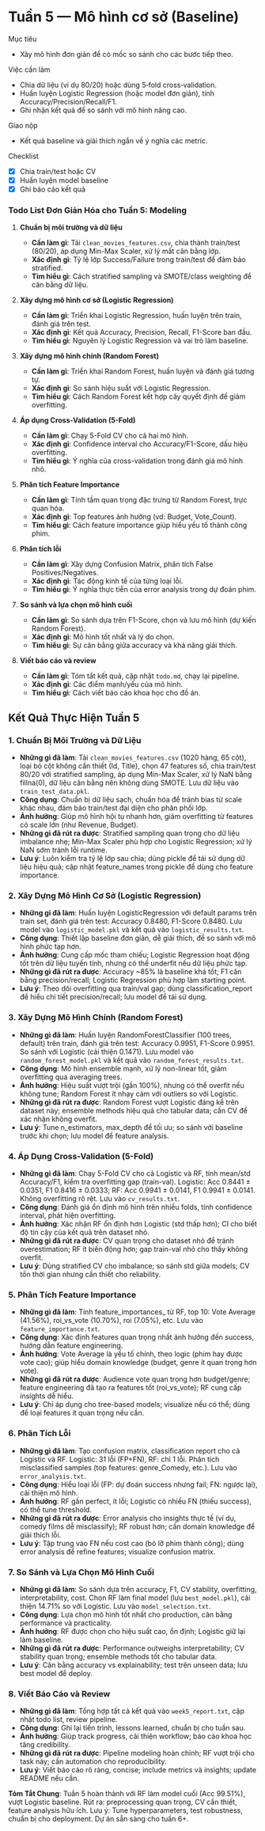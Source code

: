 # Tuần 5 — Mô hình cơ sở (Baseline)

Mục tiêu
- Xây mô hình đơn giản để có mốc so sánh cho các bước tiếp theo.

Việc cần làm
- Chia dữ liệu (ví dụ 80/20) hoặc dùng 5‑fold cross‑validation.
- Huấn luyện Logistic Regression (hoặc model đơn giản), tính Accuracy/Precision/Recall/F1.
- Ghi nhận kết quả để so sánh với mô hình nâng cao.

Giao nộp
- Kết quả baseline và giải thích ngắn về ý nghĩa các metric.

Checklist
- [x] Chia train/test hoặc CV
- [x] Huấn luyện model baseline
- [x] Ghi báo cáo kết quả

### Todo List Đơn Giản Hóa cho Tuần 5: Modeling

1. **Chuẩn bị môi trường và dữ liệu**  
   - **Cần làm gì**: Tải `clean_movies_features.csv`, chia thành train/test (80/20), áp dụng Min-Max Scaler, xử lý mất cân bằng lớp.  
   - **Xác định gì**: Tỷ lệ lớp Success/Failure trong train/test để đảm bảo stratified.  
   - **Tìm hiểu gì**: Cách stratified sampling và SMOTE/class weighting để cân bằng dữ liệu.

2. **Xây dựng mô hình cơ sở (Logistic Regression)**  
   - **Cần làm gì**: Triển khai Logistic Regression, huấn luyện trên train, đánh giá trên test.  
   - **Xác định gì**: Kết quả Accuracy, Precision, Recall, F1-Score ban đầu.  
   - **Tìm hiểu gì**: Nguyên lý Logistic Regression và vai trò làm baseline.

3. **Xây dựng mô hình chính (Random Forest)**  
   - **Cần làm gì**: Triển khai Random Forest, huấn luyện và đánh giá tương tự.  
   - **Xác định gì**: So sánh hiệu suất với Logistic Regression.  
   - **Tìm hiểu gì**: Cách Random Forest kết hợp cây quyết định để giảm overfitting.

4. **Áp dụng Cross-Validation (5-Fold)**  
   - **Cần làm gì**: Chạy 5-Fold CV cho cả hai mô hình.  
   - **Xác định gì**: Confidence interval cho Accuracy/F1-Score, dấu hiệu overfitting.  
   - **Tìm hiểu gì**: Ý nghĩa của cross-validation trong đánh giá mô hình nhỏ.

5. **Phân tích Feature Importance**  
   - **Cần làm gì**: Tính tầm quan trọng đặc trưng từ Random Forest, trực quan hóa.  
   - **Xác định gì**: Top features ảnh hưởng (vd: Budget, Vote_Count).  
   - **Tìm hiểu gì**: Cách feature importance giúp hiểu yếu tố thành công phim.

6. **Phân tích lỗi**  
   - **Cần làm gì**: Xây dựng Confusion Matrix, phân tích False Positives/Negatives.  
   - **Xác định gì**: Tác động kinh tế của từng loại lỗi.  
   - **Tìm hiểu gì**: Ý nghĩa thực tiễn của error analysis trong dự đoán phim.

7. **So sánh và lựa chọn mô hình cuối**  
   - **Cần làm gì**: So sánh dựa trên F1-Score, chọn và lưu mô hình (dự kiến Random Forest).  
   - **Xác định gì**: Mô hình tốt nhất và lý do chọn.  
   - **Tìm hiểu gì**: Sự cân bằng giữa accuracy và khả năng giải thích.

8. **Viết báo cáo và review**  
   - **Cần làm gì**: Tóm tắt kết quả, cập nhật `todo.md`, chạy lại pipeline.  
   - **Xác định gì**: Các điểm mạnh/yếu của mô hình.  
   - **Tìm hiểu gì**: Cách viết báo cáo khoa học cho đồ án.

## Kết Quả Thực Hiện Tuần 5

### 1. Chuẩn Bị Môi Trường và Dữ Liệu
- **Những gì đã làm**: Tải `clean_movies_features.csv` (1020 hàng, 65 cột), loại bỏ cột không cần thiết (Id, Title), chọn 47 features số, chia train/test 80/20 với stratified sampling, áp dụng Min-Max Scaler, xử lý NaN bằng fillna(0), dữ liệu cân bằng nên không dùng SMOTE. Lưu dữ liệu vào `train_test_data.pkl`.
- **Công dụng**: Chuẩn bị dữ liệu sạch, chuẩn hóa để tránh bias từ scale khác nhau, đảm bảo train/test đại diện cho phân phối lớp.
- **Ảnh hưởng**: Giúp mô hình hội tụ nhanh hơn, giảm overfitting từ features có scale lớn (như Revenue, Budget).
- **Những gì đã rút ra được**: Stratified sampling quan trọng cho dữ liệu imbalance nhẹ; Min-Max Scaler phù hợp cho Logistic Regression; xử lý NaN sớm tránh lỗi runtime.
- **Lưu ý**: Luôn kiểm tra tỷ lệ lớp sau chia; dùng pickle để tái sử dụng dữ liệu hiệu quả; cập nhật feature_names trong pickle để dùng cho feature importance.

### 2. Xây Dựng Mô Hình Cơ Sở (Logistic Regression)
- **Những gì đã làm**: Huấn luyện LogisticRegression với default params trên train set, đánh giá trên test: Accuracy 0.8480, F1-Score 0.8480. Lưu model vào `logistic_model.pkl` và kết quả vào `logistic_results.txt`.
- **Công dụng**: Thiết lập baseline đơn giản, dễ giải thích, để so sánh với mô hình phức tạp hơn.
- **Ảnh hưởng**: Cung cấp mốc tham chiếu; Logistic Regression hoạt động tốt trên dữ liệu tuyến tính, nhưng có thể underfit nếu dữ liệu phức tạp.
- **Những gì đã rút ra được**: Accuracy ~85% là baseline khá tốt; F1 cân bằng precision/recall; Logistic Regression phù hợp làm starting point.
- **Lưu ý**: Theo dõi overfitting qua train/val gap; dùng classification_report để hiểu chi tiết precision/recall; lưu model để tái sử dụng.

### 3. Xây Dựng Mô Hình Chính (Random Forest)
- **Những gì đã làm**: Huấn luyện RandomForestClassifier (100 trees, default) trên train, đánh giá trên test: Accuracy 0.9951, F1-Score 0.9951. So sánh với Logistic (cải thiện 0.1471). Lưu model vào `random_forest_model.pkl` và kết quả vào `random_forest_results.txt`.
- **Công dụng**: Mô hình ensemble mạnh, xử lý non-linear tốt, giảm overfitting qua averaging trees.
- **Ảnh hưởng**: Hiệu suất vượt trội (gần 100%), nhưng có thể overfit nếu không tune; Random Forest ít nhạy cảm với outliers so với Logistic.
- **Những gì đã rút ra được**: Random Forest vượt Logistic đáng kể trên dataset này; ensemble methods hiệu quả cho tabular data; cần CV để xác nhận không overfit.
- **Lưu ý**: Tune n_estimators, max_depth để tối ưu; so sánh với baseline trước khi chọn; lưu model để feature analysis.

### 4. Áp Dụng Cross-Validation (5-Fold)
- **Những gì đã làm**: Chạy 5-Fold CV cho cả Logistic và RF, tính mean/std Accuracy/F1, kiểm tra overfitting gap (train-val). Logistic: Acc 0.8441 ± 0.0351, F1 0.8416 ± 0.0333; RF: Acc 0.9941 ± 0.0141, F1 0.9941 ± 0.0141. Không overfitting rõ rệt. Lưu vào `cv_results.txt`.
- **Công dụng**: Đánh giá ổn định mô hình trên nhiều folds, tính confidence interval, phát hiện overfitting.
- **Ảnh hưởng**: Xác nhận RF ổn định hơn Logistic (std thấp hơn); CI cho biết độ tin cậy của kết quả trên dataset nhỏ.
- **Những gì đã rút ra được**: CV quan trọng cho dataset nhỏ để tránh overestimation; RF ít biến động hơn; gap train-val nhỏ cho thấy không overfit.
- **Lưu ý**: Dùng stratified CV cho imbalance; so sánh std giữa models; CV tốn thời gian nhưng cần thiết cho reliability.

### 5. Phân Tích Feature Importance
- **Những gì đã làm**: Tính feature_importances_ từ RF, top 10: Vote Average (41.56%), roi_vs_vote (10.70%), roi (7.05%), etc. Lưu vào `feature_importance.txt`.
- **Công dụng**: Xác định features quan trọng nhất ảnh hưởng đến success, hướng dẫn feature engineering.
- **Ảnh hưởng**: Vote Average là yếu tố chính, theo logic (phim hay được vote cao); giúp hiểu domain knowledge (budget, genre ít quan trọng hơn vote).
- **Những gì đã rút ra được**: Audience vote quan trọng hơn budget/genre; feature engineering đã tạo ra features tốt (roi_vs_vote); RF cung cấp insights dễ hiểu.
- **Lưu ý**: Chỉ áp dụng cho tree-based models; visualize nếu có thể; dùng để loại features ít quan trọng nếu cần.

### 6. Phân Tích Lỗi
- **Những gì đã làm**: Tạo confusion matrix, classification report cho cả Logistic và RF. Logistic: 31 lỗi (FP+FN), RF: chỉ 1 lỗi. Phân tích misclassified samples (top features: genre_Comedy, etc.). Lưu vào `error_analysis.txt`.
- **Công dụng**: Hiểu loại lỗi (FP: dự đoán success nhưng fail; FN: ngược lại), cải thiện mô hình.
- **Ảnh hưởng**: RF gần perfect, ít lỗi; Logistic có nhiều FN (thiếu success), có thể tune threshold.
- **Những gì đã rút ra được**: Error analysis cho insights thực tế (ví dụ, comedy films dễ misclassify); RF robust hơn; cần domain knowledge để giải thích lỗi.
- **Lưu ý**: Tập trung vào FN nếu cost cao (bỏ lỡ phim thành công); dùng error analysis để refine features; visualize confusion matrix.

### 7. So Sánh và Lựa Chọn Mô Hình Cuối
- **Những gì đã làm**: So sánh dựa trên accuracy, F1, CV stability, overfitting, interpretability, cost. Chọn RF làm final model (lưu `best_model.pkl`), cải thiện 14.71% so với Logistic. Lưu vào `model_selection.txt`.
- **Công dụng**: Lựa chọn mô hình tốt nhất cho production, cân bằng performance và practicality.
- **Ảnh hưởng**: RF được chọn cho hiệu suất cao, ổn định; Logistic giữ lại làm baseline.
- **Những gì đã rút ra được**: Performance outweighs interpretability; CV stability quan trọng; ensemble methods tốt cho tabular data.
- **Lưu ý**: Cân bằng accuracy vs explainability; test trên unseen data; lưu best model để deploy.

### 8. Viết Báo Cáo và Review
- **Những gì đã làm**: Tổng hợp tất cả kết quả vào `week5_report.txt`, cập nhật todo list, review pipeline.
- **Công dụng**: Ghi lại tiến trình, lessons learned, chuẩn bị cho tuần sau.
- **Ảnh hưởng**: Giúp track progress, cải thiện workflow; báo cáo khoa học tăng credibility.
- **Những gì đã rút ra được**: Pipeline modeling hoàn chỉnh; RF vượt trội cho task này; cần automation cho reproducibility.
- **Lưu ý**: Viết báo cáo rõ ràng, concise; include metrics và insights; update README nếu cần.

**Tóm Tắt Chung**: Tuần 5 hoàn thành với RF làm model cuối (Acc 99.51%), vượt Logistic baseline. Rút ra: preprocessing quan trọng, CV cần thiết, feature analysis hữu ích. Lưu ý: Tune hyperparameters, test robustness, chuẩn bị cho deployment. Dự án sẵn sàng cho tuần 6+.


